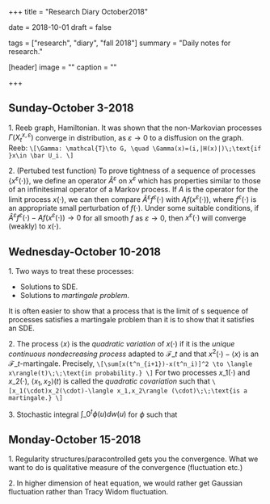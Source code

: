 +++
title = "Research Diary October2018"

date = 2018-10-01
draft = false

tags = ["research", "diary", "fall 2018"]
summary = "Daily notes for research."

[header]
image = ""
caption = ""

+++

## Sunday-October 3-2018  
1\. Reeb graph, Hamiltonian. It was shown that the non-Markovian processes $\Gamma(X_t^{x,\varepsilon})$ converge in distribution, as $\varepsilon\to 0$ to a disffusion on the graph. Reeb:
`\[\Gamma: \mathcal{T}\to G, \quad \Gamma(x)=(i,|H(x)|)\;\text{if }x\in \bar U_i. \]`

2\. (Pertubed test function) To prove tightness of a sequence of processes $\{x^{\varepsilon}(\cdot)\}$, we define an operator ${\hat A}{}^{\varepsilon}$ on $x^{\varepsilon}$ which has properties similar to those of an infinitesimal operator of a Markov process. If $A$ is the operator for the limit process $x(\cdot)$, we can then compare ${\hat A}{}^{\varepsilon}f^{\varepsilon}(\cdot)$ with $Af(x^{\varepsilon}(\cdot))$, where $f^{\varepsilon}(\cdot)$ is an appropriate small perturbation of $f(\cdot)$. Under some suitable conditions, if ${\hat A}{}^{\varepsilon}f^{\varepsilon}(\cdot)-Af(x^{\varepsilon}(\cdot))\to 0$ for all smooth $f$ as $\varepsilon\to 0$, then $x^{\varepsilon}(\cdot)$ will converge (weakly) to $x(\cdot)$.

## Wednesday-October 10-2018  
1\. Two ways to treat these processes:

- Solutions to SDE.
- Solutions to _martingale problem_.

It is often easier to show that a process that is the limit of s sequence of processes satisfies a martingale problem than it is to show that it satisfies an SDE.

2\. The process $\langle x\rangle$ is the _quadratic variation_ of $x(\cdot)$ if it is the _unique continuous nondecreasing process_ adapted to $\mathcal{F}\_t$ and that $x^2(\cdot)-\langle x\rangle$ is an $\mathcal{F}\_t$-martingale. Precisely,
`\[\sum[x(t^n_{i+1})-x(t^n_i)]^2 \to \langle x\rangle(t)\;\;\text{in probability.} \]`
For two processes $x\_1(\cdot)$ and $x\_2(\cdot)$, $\langle x_1,x_2\rangle(t)$ is called the _quadratic covariation_ such that 
`\[x_1(\cdot)x_2(\cdot)-\langle x_1,x_2\rangle (\cdot)\;\;\text{is a martingale.} \]`

3\. Stochastic integral $\int\_{0}^t\phi(u)dw(u)$ for $\phi$ such that

## Monday-October 15-2018  

1\. Regularity structures/paracontrolled gets you the convergence. What we want to do is qualitative measure of the convergence (fluctuation etc.)  

2\. In higher dimension of heat equation, we would rather get Gaussian fluctuation rather than Tracy Widom fluctuation. 